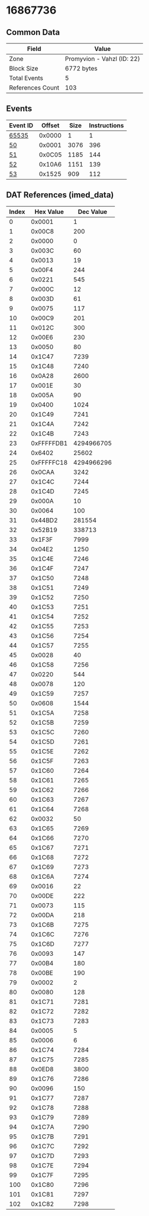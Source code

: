 # 16867736

## Common Data

| Field            | Value                      |
|------------------|----------------------------|
| Zone             | Promyvion - Vahzl (ID: 22) |
| Block Size       | 6772 bytes                 |
| Total Events     | 5                          |
| References Count | 103                        |

## Events

| Event ID            | Offset   |   Size |   Instructions |
|---------------------|----------|--------|----------------|
| [65535](./65535.md) | 0x0000   |      1 |              1 |
| [50](./50.md)       | 0x0001   |   3076 |            396 |
| [51](./51.md)       | 0x0C05   |   1185 |            144 |
| [52](./52.md)       | 0x10A6   |   1151 |            139 |
| [53](./53.md)       | 0x1525   |    909 |            112 |

## DAT References (imed_data)

|   Index | Hex Value   |   Dec Value |
|---------|-------------|-------------|
|       0 | 0x0001      |           1 |
|       1 | 0x00C8      |         200 |
|       2 | 0x0000      |           0 |
|       3 | 0x003C      |          60 |
|       4 | 0x0013      |          19 |
|       5 | 0x00F4      |         244 |
|       6 | 0x0221      |         545 |
|       7 | 0x000C      |          12 |
|       8 | 0x003D      |          61 |
|       9 | 0x0075      |         117 |
|      10 | 0x00C9      |         201 |
|      11 | 0x012C      |         300 |
|      12 | 0x00E6      |         230 |
|      13 | 0x0050      |          80 |
|      14 | 0x1C47      |        7239 |
|      15 | 0x1C48      |        7240 |
|      16 | 0x0A28      |        2600 |
|      17 | 0x001E      |          30 |
|      18 | 0x005A      |          90 |
|      19 | 0x0400      |        1024 |
|      20 | 0x1C49      |        7241 |
|      21 | 0x1C4A      |        7242 |
|      22 | 0x1C4B      |        7243 |
|      23 | 0xFFFFFDB1  |  4294966705 |
|      24 | 0x6402      |       25602 |
|      25 | 0xFFFFFC18  |  4294966296 |
|      26 | 0x0CAA      |        3242 |
|      27 | 0x1C4C      |        7244 |
|      28 | 0x1C4D      |        7245 |
|      29 | 0x000A      |          10 |
|      30 | 0x0064      |         100 |
|      31 | 0x44BD2     |      281554 |
|      32 | 0x52B19     |      338713 |
|      33 | 0x1F3F      |        7999 |
|      34 | 0x04E2      |        1250 |
|      35 | 0x1C4E      |        7246 |
|      36 | 0x1C4F      |        7247 |
|      37 | 0x1C50      |        7248 |
|      38 | 0x1C51      |        7249 |
|      39 | 0x1C52      |        7250 |
|      40 | 0x1C53      |        7251 |
|      41 | 0x1C54      |        7252 |
|      42 | 0x1C55      |        7253 |
|      43 | 0x1C56      |        7254 |
|      44 | 0x1C57      |        7255 |
|      45 | 0x0028      |          40 |
|      46 | 0x1C58      |        7256 |
|      47 | 0x0220      |         544 |
|      48 | 0x0078      |         120 |
|      49 | 0x1C59      |        7257 |
|      50 | 0x0608      |        1544 |
|      51 | 0x1C5A      |        7258 |
|      52 | 0x1C5B      |        7259 |
|      53 | 0x1C5C      |        7260 |
|      54 | 0x1C5D      |        7261 |
|      55 | 0x1C5E      |        7262 |
|      56 | 0x1C5F      |        7263 |
|      57 | 0x1C60      |        7264 |
|      58 | 0x1C61      |        7265 |
|      59 | 0x1C62      |        7266 |
|      60 | 0x1C63      |        7267 |
|      61 | 0x1C64      |        7268 |
|      62 | 0x0032      |          50 |
|      63 | 0x1C65      |        7269 |
|      64 | 0x1C66      |        7270 |
|      65 | 0x1C67      |        7271 |
|      66 | 0x1C68      |        7272 |
|      67 | 0x1C69      |        7273 |
|      68 | 0x1C6A      |        7274 |
|      69 | 0x0016      |          22 |
|      70 | 0x00DE      |         222 |
|      71 | 0x0073      |         115 |
|      72 | 0x00DA      |         218 |
|      73 | 0x1C6B      |        7275 |
|      74 | 0x1C6C      |        7276 |
|      75 | 0x1C6D      |        7277 |
|      76 | 0x0093      |         147 |
|      77 | 0x00B4      |         180 |
|      78 | 0x00BE      |         190 |
|      79 | 0x0002      |           2 |
|      80 | 0x0080      |         128 |
|      81 | 0x1C71      |        7281 |
|      82 | 0x1C72      |        7282 |
|      83 | 0x1C73      |        7283 |
|      84 | 0x0005      |           5 |
|      85 | 0x0006      |           6 |
|      86 | 0x1C74      |        7284 |
|      87 | 0x1C75      |        7285 |
|      88 | 0x0ED8      |        3800 |
|      89 | 0x1C76      |        7286 |
|      90 | 0x0096      |         150 |
|      91 | 0x1C77      |        7287 |
|      92 | 0x1C78      |        7288 |
|      93 | 0x1C79      |        7289 |
|      94 | 0x1C7A      |        7290 |
|      95 | 0x1C7B      |        7291 |
|      96 | 0x1C7C      |        7292 |
|      97 | 0x1C7D      |        7293 |
|      98 | 0x1C7E      |        7294 |
|      99 | 0x1C7F      |        7295 |
|     100 | 0x1C80      |        7296 |
|     101 | 0x1C81      |        7297 |
|     102 | 0x1C82      |        7298 |
